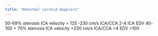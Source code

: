 ```yaml
---
title: "Abnormal carotid dopplers"
---
```

50-69% stenosis ICA velocity = 125 -230 cm/s ICA/CCA 2-4 ICA EDV 40-100
&gt; 70% stenosis ICA velocity &gt;230 cm/s ICA/CCA &gt;4 EDV &gt;100


